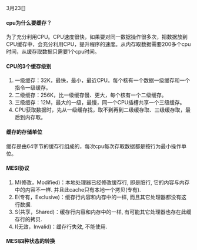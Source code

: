 3月23日

#### cpu为什么要缓存？
为了充分利用CPU。CPU速度很快，如果要对同一数据操作很多次，把数据放到CPU缓存中，会充分利用CPU，提升程序的速度。从内存取数据需要200多个cpu时间，从缓存取数据只需要1个cpu时间。

#### CPU的3个缓存级别
1. 一级缓存：32K，最快，最小，最近CPU。每个核有一个数据一级缓存和一个指令一级缓存。
2. 二级缓存：256K，比一级缓存慢、更大，每个核有一个二级缓存。
3. 三级缓存：12M，最大的一级，最慢，同一个CPU插槽共享一个三级缓存。
4. CPU获取数据时，先从一级缓存找，取不到再到二级缓存取、三级缓存取，最后到内存取。

#### 缓存的存储单位
 缓存是由64字节的缓存行组成的，每次cpu每次存取数据都是按行为最小操作单位。

#### MESI协议
1. M(修改，Modified)：本地处理器已经修改缓存行, 即是脏行, 它的内容与内存中的内容不一样. 并且此cache只有本地一个拷贝(专有).
2. E(专有，Exclusive)：缓存行内容和内存中的一样, 而且其它处理器都没有这行数据.
3. S(共享，Shared)：缓存行内容和内存中的一样, 有可能其它处理器也存在此缓存行的拷贝.
4. I(无效，Invalid)：缓存行失效, 不能使用.

#### MESI四种状态的转换